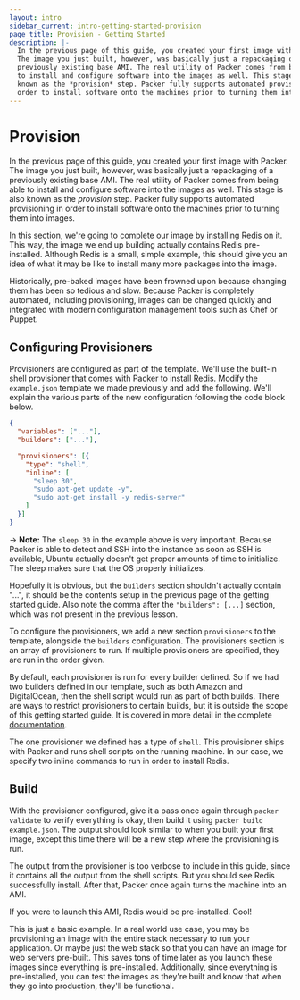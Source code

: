 ```yaml
---
layout: intro
sidebar_current: intro-getting-started-provision
page_title: Provision - Getting Started
description: |-
  In the previous page of this guide, you created your first image with Packer.
  The image you just built, however, was basically just a repackaging of a
  previously existing base AMI. The real utility of Packer comes from being able
  to install and configure software into the images as well. This stage is also
  known as the *provision* step. Packer fully supports automated provisioning in
  order to install software onto the machines prior to turning them into images.
---
```


# Provision

In the previous page of this guide, you created your first image with Packer.
The image you just built, however, was basically just a repackaging of a
previously existing base AMI. The real utility of Packer comes from being able
to install and configure software into the images as well. This stage is also
known as the *provision* step. Packer fully supports automated provisioning in
order to install software onto the machines prior to turning them into images.

In this section, we're going to complete our image by installing Redis on it.
This way, the image we end up building actually contains Redis pre-installed.
Although Redis is a small, simple example, this should give you an idea of what
it may be like to install many more packages into the image.

Historically, pre-baked images have been frowned upon because changing them has
been so tedious and slow. Because Packer is completely automated, including
provisioning, images can be changed quickly and integrated with modern
configuration management tools such as Chef or Puppet.

## Configuring Provisioners

Provisioners are configured as part of the template. We'll use the built-in
shell provisioner that comes with Packer to install Redis. Modify the
`example.json` template we made previously and add the following. We'll explain
the various parts of the new configuration following the code block below.

```json
{
  "variables": ["..."],
  "builders": ["..."],

  "provisioners": [{
    "type": "shell",
    "inline": [
      "sleep 30",
      "sudo apt-get update -y",
      "sudo apt-get install -y redis-server"
    ]
  }]
}
```

-> **Note:** The `sleep 30` in the example above is very important. Because
Packer is able to detect and SSH into the instance as soon as SSH is available,
Ubuntu actually doesn't get proper amounts of time to initialize. The sleep
makes sure that the OS properly initializes.

Hopefully it is obvious, but the `builders` section shouldn't actually contain
"...", it should be the contents setup in the previous page of the getting
started guide. Also note the comma after the `"builders": [...]` section, which
was not present in the previous lesson.

To configure the provisioners, we add a new section `provisioners` to the
template, alongside the `builders` configuration. The provisioners section is an
array of provisioners to run. If multiple provisioners are specified, they are
run in the order given.

By default, each provisioner is run for every builder defined. So if we had two
builders defined in our template, such as both Amazon and DigitalOcean, then the
shell script would run as part of both builds. There are ways to restrict
provisioners to certain builds, but it is outside the scope of this getting
started guide. It is covered in more detail in the complete
[documentation](/docs/index.html).

The one provisioner we defined has a type of `shell`. This provisioner ships
with Packer and runs shell scripts on the running machine. In our case, we
specify two inline commands to run in order to install Redis.

## Build

With the provisioner configured, give it a pass once again through
`packer validate` to verify everything is okay, then build it using
`packer build example.json`. The output should look similar to when you built
your first image, except this time there will be a new step where the
provisioning is run.

The output from the provisioner is too verbose to include in this guide, since
it contains all the output from the shell scripts. But you should see Redis
successfully install. After that, Packer once again turns the machine into an
AMI.

If you were to launch this AMI, Redis would be pre-installed. Cool!

This is just a basic example. In a real world use case, you may be provisioning
an image with the entire stack necessary to run your application. Or maybe just
the web stack so that you can have an image for web servers pre-built. This
saves tons of time later as you launch these images since everything is
pre-installed. Additionally, since everything is pre-installed, you can test the
images as they're built and know that when they go into production, they'll be
functional.
